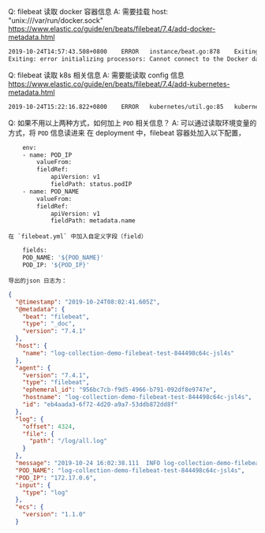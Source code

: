 Q:  filebeat 读取 docker 容器信息
A:  需要挂载     host: "unix:///var/run/docker.sock"
    https://www.elastic.co/guide/en/beats/filebeat/7.4/add-docker-metadata.html
```bash
2019-10-24T14:57:43.508+0800    ERROR   instance/beat.go:878    Exiting: error initializing processors: Cannot connect to the Docker daemon at unix:///var/run/docker.sock. Is the docker daemon running?
Exiting: error initializing processors: Cannot connect to the Docker daemon at unix:///var/run/docker.sock. Is the docker daemon running?
```


Q:  filebeat 读取 k8s 相关信息
A:  需要能读取  config 信息
    https://www.elastic.co/guide/en/beats/filebeat/7.4/add-kubernetes-metadata.html
```bash
2019-10-24T15:22:16.822+0800    ERROR   kubernetes/util.go:85   kubernetes: Querying for pod failed with error: pods "log-collection-demo-filebeat-test-74d6cf5599-4tqcg" is forbidden: User "system:serviceaccount:default:default" cannot get resource "pods" in API group "" in the namespace "default"
```

Q:  如果不用以上两种方式，如何加上 `POD` 相关信息？
A:  可以通过读取环境变量的方式，将 `POD` 信息读进来
    在 deployment 中，filebeat 容器处加入以下配置，
```bash
    env:
    - name: POD_IP
        valueFrom:
        fieldRef:
            apiVersion: v1
            fieldPath: status.podIP
    - name: POD_NAME
        valueFrom:
        fieldRef:
            apiVersion: v1
            fieldPath: metadata.name
```
    在 `filebeat.yml` 中加入自定义字段（field）
```bash
    fields:
    POD_NAME: '${POD_NAME}'
    POD_IP: '${POD_IP}'
```
    导出的json 日志为：
```json
{
  "@timestamp": "2019-10-24T08:02:41.605Z",
  "@metadata": {
    "beat": "filebeat",
    "type": "_doc",
    "version": "7.4.1"
  },
  "host": {
    "name": "log-collection-demo-filebeat-test-844498c64c-jsl4s"
  },
  "agent": {
    "version": "7.4.1",
    "type": "filebeat",
    "ephemeral_id": "956bc7cb-f9d5-4966-b791-092df8e9747e",
    "hostname": "log-collection-demo-filebeat-test-844498c64c-jsl4s",
    "id": "eb4aada3-6f72-4d20-a9a7-53ddb872dd8f"
  },
  "log": {
    "offset": 4324,
    "file": {
      "path": "/log/all.log"
    }
  },
  "message": "2019-10-24 16:02:38.111  INFO log-collection-demo-filebeat-test-844498c64c-jsl4s --- [nio-8080-exec-1] o.s.w.s.DispatcherServlet                : Completed initialization in 8 ms",
  "POD_NAME": "log-collection-demo-filebeat-test-844498c64c-jsl4s",
  "POD_IP": "172.17.0.6",
  "input": {
    "type": "log"
  },
  "ecs": {
    "version": "1.1.0"
  }
```